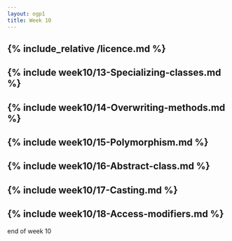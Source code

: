 ```yaml
---
layout: ogp1
title: Week 10
---
```

{% include_relative /licence.md %}
---
{% include week10/13-Specializing-classes.md %}
---
{% include week10/14-Overwriting-methods.md %}
---
{% include week10/15-Polymorphism.md %}
---
{% include week10/16-Abstract-class.md %}
---
{% include week10/17-Casting.md %}
---
{% include week10/18-Access-modifiers.md %}
---
end of week 10